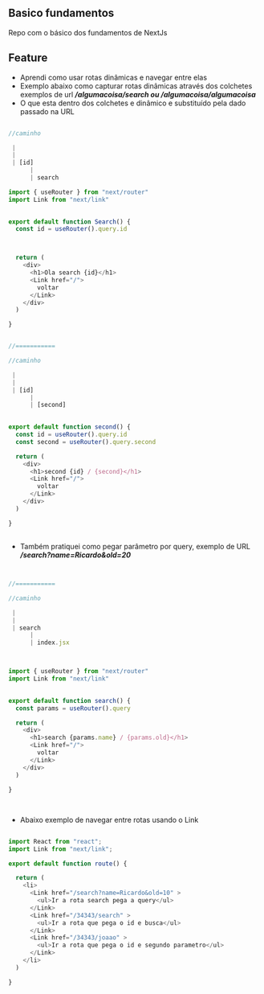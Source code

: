 ## Basico fundamentos
Repo com o básico dos fundamentos de NextJs


## Feature
- Aprendi como usar rotas dinâmicas e navegar entre elas
- Exemplo abaixo como capturar rotas dinâmicas através dos colchetes exemplos de url ***/algumacoisa/search ou   /algumacoisa/algumacoisa***
- O que esta dentro dos colchetes e dinâmico e substituído pela dado passado na URL

```javascript

//caminho 

 |
 | 
 | [id]
      |
      | search

import { useRouter } from "next/router"
import Link from "next/link"
 

export default function Search() {
  const id = useRouter().query.id



  return (
    <div>
      <h1>Ola search {id}</h1>
      <Link href="/">
        voltar
      </Link>
    </div>
  )

}


//===========

//caminho 

 |
 | 
 | [id]
      |
      | [second]
 

export default function second() {
  const id = useRouter().query.id
  const second = useRouter().query.second

  return (
    <div>
      <h1>second {id} / {second}</h1>
      <Link href="/">
        voltar
      </Link>
    </div>
  )

}

```

##
- Também pratiquei como pegar parâmetro por query, exemplo de URL ***/search?name=Ricardo&old=20***

```javascript


//===========

//caminho 

 |
 | 
 | search
      |
      | index.jsx



import { useRouter } from "next/router"
import Link from "next/link"
 

export default function search() {
  const params = useRouter().query

  return (
    <div>
      <h1>search {params.name} / {params.old}</h1>
      <Link href="/">
        voltar
      </Link>
    </div>
  )

}



```


##
- Abaixo exemplo de navegar entre rotas usando o Link




``` javascript

import React from "react";
import Link from "next/link";

export default function route() {

  return (
    <li>
      <Link href="/search?name=Ricardo&old=10" >
        <ul>Ir a rota search pega a query</ul>
      </Link>
      <Link href="/34343/search" >
        <ul>Ir a rota que pega o id e busca</ul>
      </Link>
      <Link href="/34343/joaao" >
        <ul>Ir a rota que pega o id e segundo parametro</ul>
      </Link>
    </li>
  )

}



```


